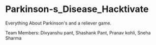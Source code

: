 # Parkinson-s_Disease_Hacktivate
Everything About Parkinson's and a reliever game.

Team Members: Divyanshu pant, Shashank Pant, Pranav kohli, Sneha Sharma
